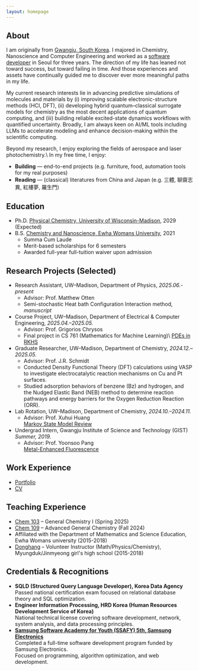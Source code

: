 ```yaml
---
layout: homepage
---
```

## About

I am originally from [Gwangju, South Korea](https://en.wikipedia.org/wiki/Gwangju). I majored in Chemistry, Nanoscience and Computer Engineering and worked as a [software developer](./assets/Portfolio.pdf) in Seoul for three years. The direction of my life has leaned not toward success, but toward failing in time. And those experiences and assets have continually guided me to discover ever more meaningful paths in my life.

My current research interests lie in advancing predictive simulations of molecules and materials by (i) improving scalable electronic-structure methods (HCI, DFT), (ii) developing hybrid quantum–classical surrogate models for chemistry as the most decent applications of quantum computing, and (iii) building reliable excited-state dynamics workflows with quantified uncertainty. Broadly, I am always keen on AI/ML tools including LLMs to accelerate modeling and enhance decision-making within the scientific computing.

Beyond my research, I enjoy exploring the fields of aerospace and laser photochemistry.\\
In my free time, I enjoy:
- **Building** — end-to-end projects (e.g. furniture, food, automation tools for my real purposes)
- **Reading** — (classical) literatures from China and Japan (e.g. 三體, 聊齋志異, 紅樓夢, 羅生門)

## Education
* Ph.D. [Physical Chemistry, University of Wisconsin-Madison](https://chem.wisc.edu/theoretical-computational/), 2029 (Expected)
* B.S. [Chemistry and Nanoscience, Ewha Womans University](https://myr.ewha.ac.kr/engchem/index.do), 2021
  * Summa Cum Laude
  * Merit-based scholarships for 6 semesters
  * Awarded full-year full-tuition waiver upon admission

## Research Projects (Selected)
- Research Assistant, UW–Madison, Department of Physics, *2025.06.- present*
  - Advisor: Prof. Matthew Otten
  - Semi-stochastic Heat bath Configuration Interaction method, *manuscript*
- Course Project, UW–Madison, Department of Electrical & Computer Engineering, *2025.04.–2025.05.*
  - Advisor: Prof. Grigorios Chrysos  
  - Final project in CS 761 (Mathematics for Machine Learning)\\
  [PDEs in RKHS](./assets/PDE_RKHS.pdf)
- Graduate Researcher, UW–Madison, Department of Chemistry, *2024.12.–2025.05.*
  - Advisor: Prof. J.R. Schmidt  
  - Conducted Density Functional Theory (DFT) calculations using VASP to investigate electrocatalytic reaction mechanisms on Cu and Pt surfaces.
  - Studied adsorption behaviors of benzene (Bz) and hydrogen, and the Nudged Elastic Band (NEB) method to determine reaction pathways and energy barriers for the Oxygen Reduction Reaction (ORR).
- Lab Rotation, UW–Madison, Department of Chemistry, *2024.10.–2024.11.*  
  - Advisor: Prof. Xuhui Huang  
  [Markov State Model Review](./assets/MSM.pdf)
- Undergrad Intern, Gwangju Institute of Science and Technology (GIST) *Summer, 2019.*
  - Advisor: Prof. Yoonsoo Pang  
  [Metal-Enhanced Fluorescence](./assets/MEF_THEORY.pdf)


## Work Experience
- [Portfolio](./assets/Portfolio.pdf)
- [CV](https://www.linkedin.com/in/haejung-koh/)

## Teaching Experience
- [Chem 103](https://guide.wisc.edu/courses/chem/) – General Chemistry I (Spring 2025)  
- [Chem 109](https://guide.wisc.edu/courses/chem/) – Advanced General Chemistry (Fall 2024) 
- Affiliated with the Department of Mathematics and Science Education, Ewha Womans university (2015-2018)
- [Donghang](https://www.donghaeng.seoul.kr/main.do) – Volunteer Instructor (Math/Physics/Chemistry), Myungduk/Jinmyeong girl's high school (2015-2018)

## Credentials & Recognitions
- **SQLD (Structured Query Language Developer), Korea Data Agency**  
Passed national certification exam focused on relational database theory and SQL optimization.<br>
- **Engineer Information Processing, HRD Korea (Human Resources Development Service of Korea)**  
National technical license covering software development, network, system analysis, and data processing principles.<br>
- **[Samsung Software Academy for Youth (SSAFY) 5th, Samsung Electronics](https://csr.samsung.com/en/program/samsung-sw-academy-for-youth)**  
Completed a full-time software development program funded by Samsung Electronics.  
Focused on programming, algorithm optimization, and web development.


